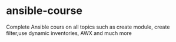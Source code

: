 # ansible-course
Complete Ansible cours on all topics such as  create module, create filter,use dynamic inventories, AWX and much more 
